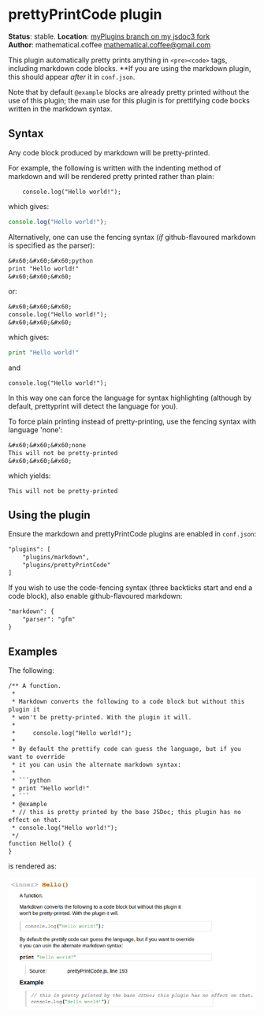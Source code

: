 # prettyPrintCode plugin

**Status**: stable.
**Location**: [myPlugins branch on my jsdoc3 fork](https://github.com/mathematicalcoffee/jsdoc/blob/myPlugins/plugins/prettyPrintCode.js)  
**Author**: mathematical.coffee <mathematical.coffee@gmail.com>

This plugin automatically pretty prints anything in `<pre><code>` tags,
including markdown code blocks.
**If you are using the markdown plugin, this should appear *after* it in `conf.json`.

Note that by default `@example` blocks are already pretty printed without the
use of this plugin; the main use for this plugin is for prettifying code bocks
written in the markdown syntax.

## Syntax
Any code block produced by markdown will be pretty-printed.

For example, the following is written with the indenting method of markdown
and will be rendered pretty printed rather than plain:

```none
    console.log("Hello world!");
```

which gives:

```javascript
console.log("Hello world!");
```
Alternatively, one can use the fencing syntax (*if* github-flavoured markdown is specified as the parser):

```none
&#x60;&#x60;&#x60;python
print "Hello world!"
&#x60;&#x60;&#x60;
```
or:

```none
&#x60;&#x60;&#x60;
console.log("Hello world!");
&#x60;&#x60;&#x60;
```

which gives:

```python
print "Hello world!"
```

and

```
console.log("Hello world!");
```

In this way one can force the language for syntax highlighting (although by default, prettyprint will detect the language for you).

To force plain printing instead of pretty-printing, use the fencing syntax
with language 'none':

```none
&#x60;&#x60;&#x60;none
This will not be pretty-printed
&#x60;&#x60;&#x60;
```

which yields:

```none
This will not be pretty-printed
```

## Using the plugin

Ensure the markdown and prettyPrintCode plugins are enabled in `conf.json`:

    "plugins": [
        "plugins/markdown",
        "plugins/prettyPrintCode"
    ]

If you wish to use the code-fencing syntax (three backticks start and end a code block),
also enable github-flavoured markdown:

    "markdown": {
        "parser": "gfm"
    }


## Examples
The following:

    /** A function.
     *
     * Markdown converts the following to a code block but without this plugin it
     * won't be pretty-printed. With the plugin it will.
     *
     *     console.log("Hello world!");
     *
     * By default the prettify code can guess the language, but if you want to override
     * it you can usin the alternate markdown syntax:
     *
     * ```python
     * print "Hello world!"
     * ```
     * @example
     * // this is pretty printed by the base JSDoc; this plugin has no effect on that.
     * console.log("Hello world!");
     */
    function Hello() {
    }

is rendered as:

![prettyPrintCode example](https://github.com/mathematicalcoffee/jsdoc/blob/myPlugins/plugins/prettyPrintCode_example.png)  
